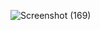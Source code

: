 ![Screenshot (169)](https://github.com/user-attachments/assets/80989d6b-5ed3-4a25-944a-1264f7af6a32)
